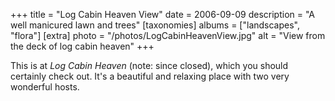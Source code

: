 +++
title = "Log Cabin Heaven View"
date = 2006-09-09
description = "A well manicured lawn and trees"
[taxonomies]
albums = ["landscapes", "flora"]
[extra]
photo = "/photos/LogCabinHeavenView.jpg"
alt = "View from the deck of log cabin heaven"
+++

This is at *Log Cabin Heaven* (note: since closed), which you should certainly check out. It's a beautiful and relaxing place with two very wonderful hosts.
